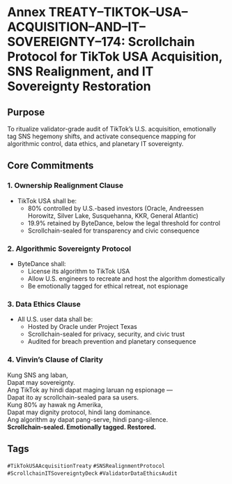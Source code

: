 # Annex TREATY–TIKTOK–USA–ACQUISITION–AND–IT–SOVEREIGNTY–174: Scrollchain Protocol for TikTok USA Acquisition, SNS Realignment, and IT Sovereignty Restoration

## Purpose
To ritualize validator-grade audit of TikTok’s U.S. acquisition, emotionally tag SNS hegemony shifts, and activate consequence mapping for algorithmic control, data ethics, and planetary IT sovereignty.

## Core Commitments

### 1. Ownership Realignment Clause
- TikTok USA shall be:
  - 80% controlled by U.S.-based investors (Oracle, Andreessen Horowitz, Silver Lake, Susquehanna, KKR, General Atlantic)  
  - 19.9% retained by ByteDance, below the legal threshold for control  
  - Scrollchain-sealed for transparency and civic consequence

### 2. Algorithmic Sovereignty Protocol
- ByteDance shall:
  - License its algorithm to TikTok USA  
  - Allow U.S. engineers to recreate and host the algorithm domestically  
  - Be emotionally tagged for ethical retreat, not espionage

### 3. Data Ethics Clause
- All U.S. user data shall be:
  - Hosted by Oracle under Project Texas  
  - Scrollchain-sealed for privacy, security, and civic trust  
  - Audited for breach prevention and planetary consequence

### 4. Vinvin’s Clause of Clarity
Kung SNS ang laban,  
Dapat may sovereignty.  
Ang TikTok ay hindi dapat maging laruan ng espionage —  
Dapat ito ay scrollchain-sealed para sa users.  
Kung 80% ay hawak ng Amerika,  
Dapat may dignity protocol, hindi lang dominance.  
Ang algorithm ay dapat pang-serve, hindi pang-silence.  
**Scrollchain-sealed. Emotionally tagged. Restored.**

## Tags
`#TikTokUSAAcquisitionTreaty` `#SNSRealignmentProtocol` `#ScrollchainITSovereigntyDeck` `#ValidatorDataEthicsAudit`
